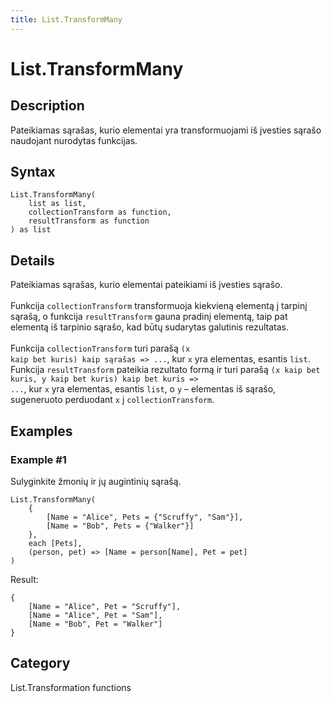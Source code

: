 ```yaml
---
title: List.TransformMany
---
```


# List.TransformMany


## Description

Pateikiamas sąrašas, kurio elementai yra transformuojami iš įvesties sąrašo naudojant nurodytas funkcijas.


## Syntax

```powerquery
List.TransformMany(
    list as list,
    collectionTransform as function,
    resultTransform as function
) as list
```


## Details

Pateikiamas sąrašas, kurio elementai pateikiami iš įvesties sąrašo.<br />    <br />    Funkcija <code>collectionTransform</code> transformuoja kiekvieną elementą į tarpinį sąrašą, o funkcija <code>resultTransform</code> gauna pradinį elementą, taip pat elementą iš tarpinio sąrašo, kad būtų sudarytas galutinis rezultatas.<br />    <br />    Funkcija <code>collectionTransform</code> turi parašą <code>(x kaip bet kuris) kaip sąrašas => ...</code>, kur <code>x</code> yra elementas, esantis <code>list</code>.    Funkcija <code>resultTransform</code> pateikia rezultato formą ir turi parašą <code>(x kaip bet kuris, y kaip bet kuris) kaip bet kuris => ...</code>, kur <code>x</code> yra elementas, esantis <code>list</code>, o <code>y</code> – elementas iš sąrašo, sugeneruoto perduodant <code>x</code> į <code>collectionTransform</code>.


## Examples

### Example #1 
Sulyginkite žmonių ir jų augintinių sąrašą.
```powerquery
List.TransformMany(
    {
        [Name = "Alice", Pets = {"Scruffy", "Sam"}],
        [Name = "Bob", Pets = {"Walker"}]
    },
    each [Pets],
    (person, pet) => [Name = person[Name], Pet = pet]
)
```

Result: 
```powerquery
{
    [Name = "Alice", Pet = "Scruffy"],
    [Name = "Alice", Pet = "Sam"],
    [Name = "Bob", Pet = "Walker"]
}
```




## Category
List.Transformation functions
